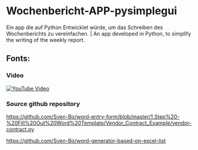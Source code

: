 # Wochenbericht-APP-pysimplegui
Ein app die auf Python Entwicklet würde, um das Schreiben des Wochenberichts zu vereinfachen. | An app developed in Python, to simplify the writing of the weekly report.

## Fonts:

### Video
[![YouTube Video](https://img.youtube.com/vi/fziZXbeaegc/0.jpg)](https://youtu.be/fziZXbeaegc)

### Source github repository

  https://github.com/Sven-Bo/word-entry-form/blob/master/1.Step%20-%20Fill%20Out%20Word%20Template/Vendor_Contract_Example/vendor-contract.py

  https://github.com/Sven-Bo/word-generator-based-on-excel-list
